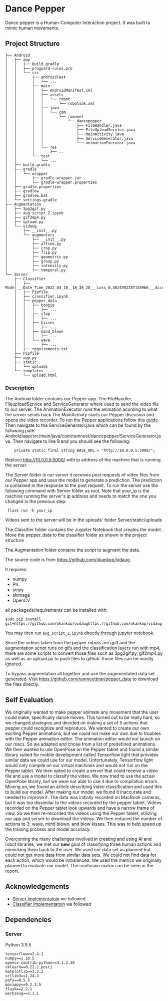 
# Dance Pepper

Dance pepper is a Human-Computer Interaction project. It was built to mimic human movements. 


##  Project Structure
```
├── Android
│   ├── app
│   │   ├── build.gradle
│   │   ├── proguard-rules.pro
│   │   └── src
│   │       ├── androidTest
│   │       │   └── ...
│   │       ├── main
│   │       │   ├── AndroidManifest.xml
│   │       │   ├── assets
│   │       │   │   └── robot
│   │       │   │       └── robotsdk.xml
│   │       │   ├── java
│   │       │   │   └── com
│   │       │   │       └── ramneet
│   │       │   │           └── dancepepper
│   │       │   │               ├── FileHandler.java
│   │       │   │               ├── FileUploadService.java
│   │       │   │               ├── MainActivity.java
│   │       │   │               ├── ServiceGenerator.java
│   │       │   │               └── animationExecutor.java
│   │       │   └── res
│   │       │       ├── ..
│   │       └── test
│   │           └── ...
│   ├── build.gradle
│   ├── gradle
│   │   └── wrapper
│   │       ├── gradle-wrapper.jar
│   │       └── gradle-wrapper.properties
│   ├── gradle.properties
│   ├── gradlew
│   ├── gradlew.bat
│   └── settings.gradle
├── Augmentation
│   ├── 3pg2gif.py
│   ├── aug_script_2.ipynb
│   ├── gif2mp4.py
│   ├── upload.py
│   └── vidaug
│       ├── __init__.py
│       └── augmentors
│           ├── __init__.py
│           ├── affine.py
│           ├── crop.py
│           ├── flip.py
│           ├── geometric.py
│           ├── group.py
│           ├── intensity.py
│           └── temporal.py
└── Server
    ├── Classifier
    │   ├── Model___Date_Time_2022_04_10__16_38_28___Loss_0.4024992287158966___Accuracy_0.9200000166893005.h5
    │   ├── Pipfile
    │   ├── classifier.ipynb
    │   ├── pepper_data
    │   │   ├── boogie
    │   │   │   ├── ...
    │   │   ├── clap
    │   │   │   ├── ...
    │   │   ├── kisses
    │   │   │   ├── ...
    │   │   ├── mind_blown
    │   │   │   ├── ...
    │   │   └── wave
    │   │       ├── ...
    │   ├── requirements.txt
    ├── Pipfile
    ├── app.py
    ├── static
    │   └── uploads
    └── templates
        └── upload.html
```

### Description

The Android folder contains our Pepper app. The FileHandler, FileuploadService and ServiceGenerator where used to send the video file to our server. The AnimationExecutor runs the animation acording to what the server sends back.The MainActivity starts our Pepper discusion and opens the video recorder. To run the Pepper applications follow this [guide](https://developer.softbankrobotics.com/pepper-qisdk/getting-started
). Then navigate to the ServiceGenerator.java which can be found by the following path Android/app/src/main/java/com/ramneet/dancepepper/ServiceGenerator.java. Then navigate to line 9 and you should see the following:
```
    private static final String BASE_URL = "http://10.0.0.5:5000/";
```
Replace http://10.0.0.5:5000/ with ip address of the machine that is running the server.

The Server folder is our server it receives post requests of video files from our Pepper app and uses the model to generate a prediction. The prediction is contained in the response to the post request. To run the server use the following command with Server folder as root. Note that your_ip is the machine running the server's ip address and needs to match the one you changed in the previous step:
```
 flask run -h your_ip
```
Videos sent to the server will be in the uploads' folder Server/static/uploads

The Classifier folder contains the Juypiter Notebook that creates the model. Move the pepper_data to the classifier folder as shown in the project structure

The Augmentation folder contains the script to augment the data. 

The source code is from https://github.com/okankop/vidaug. 

It requires:
* numpy
* PIL
* scipy
* skimage
* OpenCV

all packageds/requirements can be installed with:
```
sudo pip install git+https://github.com/okankop/vidaughttps://github.com/okankop/vidaug
```
You may then run `aug_script_2.ipynb` directly through jupyter notebook.

Since the videos taken from the pepper robots are gp3 and the augmentation script runs on gifs and the classification layers run with mp4, there are some scripts to convert those files such as 3pg2gif.py, gif2mp4.py as well as an upload.py to push files to github. those files can be mostly ignored. 

To bypass augmentation all together and use the augementated data set generated. Visit https://github.com/ramneetbrar/pepper_data to download the files directly.

## Self Evaluation

We originally wanted to make pepper animate any movement that the user could make, specifically dance moves. This turned out to be really hard, so we changed strategies and decided on making a set of 5 actions that pepper could recognize and reproduce. We wanted to create our own exciting Pepper animations, but we could not make our own due to troubles with the Pepper animation editor. The animation editor would not launch on our macs. So we adapted and chose from a list of predefined animations. We then wanted to use OpenPose on the Pepper tablet and found a similar library suited for mobile development called Tensorflow light that provides similar data we could use for our model. Unfortunately, Tensorflow light would only compile on our virtual machines and would not run on the Pepper tablet. We then opted to create a server that could receive a video file and use a model to classify the video. We now tried to use the actual OpenPose library, but we were not able to use it due to compilation errors. Moving on, we found an article describing video classification and used this to build our model. After making our model, we found it inaccurate and needed to improve it. The data was initially recorded on MacBook cameras, but it was too dissimilar to the videos recorded by the pepper tablet. Videos recorded on the Pepper tablet look upwards and have a narrow frame of view. So we then re-recorded the videos using the Pepper tablet, utilizing our app and server to download the videos. We then reduced the number of actions to 3: wave, mind blown, and blow kisses. This was to help speed up the training process and model accuracy.

Overcoming the many challenges involved in creating and using AI and robot libraries, we met our **new** goal of classifying three human actions and mimicking them back to the user. We used our data set as planned but could not get more data from similar data sets. We could not find data for each action, which would be imbalanced. We used the metrics we originally planned to evaluate our model. The confusion matrix can be seen in the report. 
## Acknowledgements

 - [Server Implementatoin](https://roytuts.com/upload-and-play-video-using-flask/) we followed 
 - [Classifier Implementatoin](https://learnopencv.com/introduction-to-video-classification-and-human-activity-recognition/) we followed



## Dependencies

### Server
Python 3.9.5
```
tensorflow==2.4.1
numpy==1.18.5
opencv-contrib-python==4.1.2.30
sklearn==0.22.2.post1
matplotlib==3.2.2
urllib3==1.24.3
pafy==0.5.5
moviepy==0.2.3.5
flask==2.2.1
werkzeug==2.1.1
```
